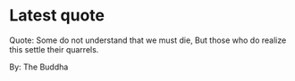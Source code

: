 # Latest quote 

Quote: Some do not understand that we must die, But those who do realize this settle their quarrels. 

By: The Buddha